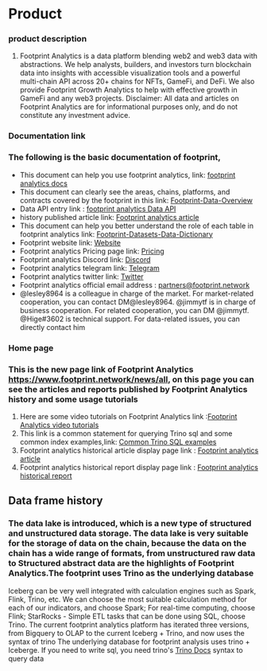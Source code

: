 # Product
### product description
1. Footprint Analytics is a data platform blending web2 and web3 data with abstractions. We help analysts, builders, and investors turn blockchain data into insights with accessible visualization tools and a powerful multi-chain API across 20+ chains for NFTs, GameFi, and DeFi. We also provide Footprint Growth Analytics to help with effective growth in GameFi and any web3 projects.
Disclaimer: All data and articles on Footprint Analytics are for informational purposes only, and do not constitute any investment advice.

### Documentation link
### The following is the basic documentation of footprint,
- This document can help you use footprint analytics, link: [footprint analytics docs](https://docs.footprint.network/docs) 
- This document can clearly see the areas, chains, platforms, and contracts covered by the footprint in this link: [Footprint-Data-Overview](https://www.footprint.network/@Footprint/Footprint-Data-Overview) 
-  Data API entry link : [footprint analytics Data API](https://www.footprint.network/data-api) 
-  history published article link: [Footprint analytics article](https://www.footprint.network/news/articles)
-  This document can help you better understand the role of each table in footprint analytics link: [Footprint-Datasets-Data-Dictionary](https://www.footprint.network/@Footprint/Footprint-Datasets-Data-Dictionary) 
-  Footprint website link: [Website](https://www.footprint.network)
-  Footprint analytics Pricing page link: [Pricing](https://www.footprint.network/pricing)
-  Footprint analytics Discord link: [Discord](https://discord.com/invite/3HYaR6USM7)
-  Footprint analytics telegram link: [Telegram](https://t.me/joinchat/4-ocuURAr2thODFh)
-  Footprint analytics twitter link: [Twitter](https://twitter.com/Footprint_Data)
-  Footprint analytics official email address : partners@footprint.network
-  @lesley8964 is a colleague in charge of the market. For market-related cooperation, you can contact DM@lesley8964. @jimmytf is in charge of business cooperation. For related cooperation, you can DM @jimmytf. @Hige#3602 is technical support. For data-related issues, you can directly contact him


### Home page
### This is the new page link of Footprint Analytics https://www.footprint.network/news/all, on this page you can see the articles and reports published by Footprint Analytics history and some usage tutorials
1. Here are some video tutorials on Footprint Analytics link :[Footprint Analytics video tutorials](https://www.footprint.network/news/academy?category=academy&subMenu=Footprint%20Analytics%20Tutorials) 
2. This link is a common statement for querying Trino sql and some common index examples,link: [Common Trino SQL examples ](https://www.footprint.network/news/academy?category=academy&subMenu=Footprint%20for%20SQL)
3. Footprint analytics historical article display page link : [Footprint analytics article](https://www.footprint.network/news/articles) 
4. Footprint analytics historical report display page link :  [Footprint analytics historical report](https://www.footprint.network/news/reports) 

## Data frame history
### The data lake is introduced, which is a new type of structured and unstructured data storage. The data lake is very suitable for the storage of data on the chain, because the data on the chain has a wide range of formats, from unstructured raw data to Structured abstract data are the highlights of Footprint Analytics.The footprint uses Trino as the underlying database
Iceberg can be very well integrated with calculation engines such as Spark, Flink, Trino, etc. We can choose the most suitable calculation method for each of our indicators, and choose Spark;
For real-time computing, choose Flink;
StarRocks - Simple ETL tasks that can be done using SQL, choose Trino.
The current footprint analytics platform has iterated three versions, from Bigquery to OLAP to the current Iceberg + Trino, and now uses the syntax of trino
The underlying database for footprint analysis uses trino + Iceberge. If you need to write sql, you need trino's [Trino Docs](https://trino.io/docs/current/functions.html) syntax to query data


